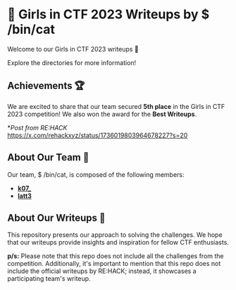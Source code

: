 # 🌠 Girls in CTF 2023 Writeups by $ /bin/cat

Welcome to our Girls in CTF 2023 writeups 🎉 

Explore the directories for more information!

## Achievements 🏆
We are excited to share that our team secured **5th place** in the Girls in CTF 2023 competition! We also won the award for the **Best Writeups**.

**Post from RE:HACK*
https://x.com/rehackxyz/status/1736019803964678227?s=20

## About Our Team 👥
Our team, $ /bin/cat, is composed of the following members:
- <a href="https://github.com/Hueyyingk" target="_blank">**k07_**</a>
- <a href="https://github.com/wlynnn" target="_blank">**latt3**</a>

## About Our Writeups 📝
This repository presents our approach to solving the challenges. We hope that our writeups provide insights and inspiration for fellow CTF enthusiasts.

**p/s:** 
Please note that this repo does not include all the challenges from the competition. Additionally, it's important to mention that this repo does not include the official writeups by RE:HACK; instead, it showcases a participating team's writeup.
